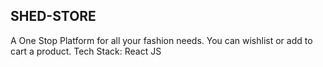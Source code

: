 ## SHED-STORE

A One Stop Platform for all your fashion needs.  You can wishlist or add to cart a product. 
Tech Stack: React JS 

